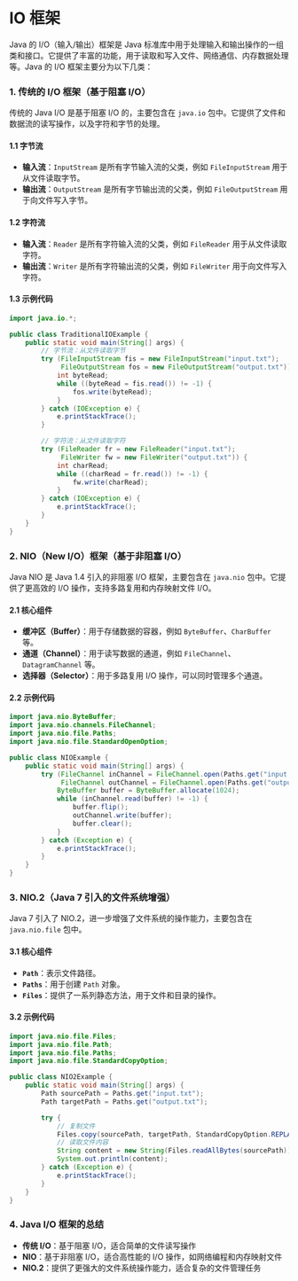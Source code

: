 # IO 框架

Java 的 I/O（输入/输出）框架是 Java 标准库中用于处理输入和输出操作的一组类和接口。它提供了丰富的功能，用于读取和写入文件、网络通信、内存数据处理等。Java 的 I/O 框架主要分为以下几类：

### 1\. 传统的 I/O 框架（基于阻塞 I/O）
传统的 Java I/O 是基于阻塞 I/O 的，主要包含在 `java.io` 包中。它提供了文件和数据流的读写操作，以及字符和字节的处理。

#### 1.1 字节流
- **输入流**：`InputStream` 是所有字节输入流的父类，例如 `FileInputStream` 用于从文件读取字节。
- **输出流**：`OutputStream` 是所有字节输出流的父类，例如 `FileOutputStream` 用于向文件写入字节。

#### 1.2 字符流
- **输入流**：`Reader` 是所有字符输入流的父类，例如 `FileReader` 用于从文件读取字符。
- **输出流**：`Writer` 是所有字符输出流的父类，例如 `FileWriter` 用于向文件写入字符。

#### 1.3 示例代码
```java
import java.io.*;

public class TraditionalIOExample {
    public static void main(String[] args) {
        // 字节流：从文件读取字节
        try (FileInputStream fis = new FileInputStream("input.txt");
             FileOutputStream fos = new FileOutputStream("output.txt")) {
            int byteRead;
            while ((byteRead = fis.read()) != -1) {
                fos.write(byteRead);
            }
        } catch (IOException e) {
            e.printStackTrace();
        }

        // 字符流：从文件读取字符
        try (FileReader fr = new FileReader("input.txt");
             FileWriter fw = new FileWriter("output.txt")) {
            int charRead;
            while ((charRead = fr.read()) != -1) {
                fw.write(charRead);
            }
        } catch (IOException e) {
            e.printStackTrace();
        }
    }
}
```

### 2\. NIO（New I/O）框架（基于非阻塞 I/O）
Java NIO 是 Java 1.4 引入的非阻塞 I/O 框架，主要包含在 `java.nio` 包中。它提供了更高效的 I/O 操作，支持多路复用和内存映射文件 I/O。

#### 2.1 核心组件
- **缓冲区（Buffer）**：用于存储数据的容器，例如 `ByteBuffer`、`CharBuffer` 等。
- **通道（Channel）**：用于读写数据的通道，例如 `FileChannel`、`DatagramChannel` 等。
- **选择器（Selector）**：用于多路复用 I/O 操作，可以同时管理多个通道。

#### 2.2 示例代码
```java
import java.nio.ByteBuffer;
import java.nio.channels.FileChannel;
import java.nio.file.Paths;
import java.nio.file.StandardOpenOption;

public class NIOExample {
    public static void main(String[] args) {
        try (FileChannel inChannel = FileChannel.open(Paths.get("input.txt"), StandardOpenOption.READ);
             FileChannel outChannel = FileChannel.open(Paths.get("output.txt"), StandardOpenOption.WRITE, StandardOpenOption.CREATE)) {
            ByteBuffer buffer = ByteBuffer.allocate(1024);
            while (inChannel.read(buffer) != -1) {
                buffer.flip();
                outChannel.write(buffer);
                buffer.clear();
            }
        } catch (Exception e) {
            e.printStackTrace();
        }
    }
}
```

### 3\. NIO.2（Java 7 引入的文件系统增强）
Java 7 引入了 NIO.2，进一步增强了文件系统的操作能力，主要包含在 `java.nio.file` 包中。

#### 3.1 核心组件
- **`Path`**：表示文件路径。
- **`Paths`**：用于创建 `Path` 对象。
- **`Files`**：提供了一系列静态方法，用于文件和目录的操作。

#### 3.2 示例代码
```java
import java.nio.file.Files;
import java.nio.file.Path;
import java.nio.file.Paths;
import java.nio.file.StandardCopyOption;

public class NIO2Example {
    public static void main(String[] args) {
        Path sourcePath = Paths.get("input.txt");
        Path targetPath = Paths.get("output.txt");

        try {
            // 复制文件
            Files.copy(sourcePath, targetPath, StandardCopyOption.REPLACE_EXISTING);
            // 读取文件内容
            String content = new String(Files.readAllBytes(sourcePath));
            System.out.println(content);
        } catch (Exception e) {
            e.printStackTrace();
        }
    }
}
```

### 4\. Java I/O 框架的总结
- **传统 I/O**：基于阻塞 I/O，适合简单的文件读写操作
- **NIO**：基于非阻塞 I/O，适合高性能的 I/O 操作，如网络编程和内存映射文件
- **NIO.2**：提供了更强大的文件系统操作能力，适合复杂的文件管理任务
